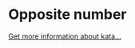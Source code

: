 Opposite number
=
[Get more information about kata...](https://www.codewars.com//kata//kata/56dec885c54a926dcd001095)